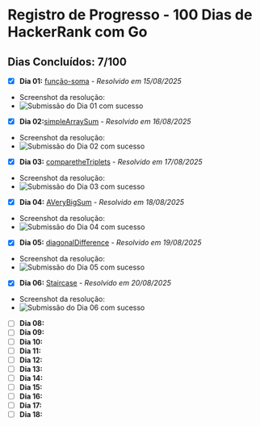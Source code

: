 # Registro de Progresso - 100 Dias de HackerRank com Go



## Dias Concluídos: 7/100

- [x] **Dia 01:** [função-soma](days/day01-função-soma/) - _Resolvido em 15/08/2025_
* Screenshot da resolução:
* ![Submissão do Dia 01 com sucesso](./assets/day01.png)
- [x] **Dia 02:**[simpleArraySum](days/day02-simpleArraySum/) - _Resolvido em 16/08/2025_
* Screenshot da resolução:
* ![Submissão do Dia 02 com sucesso](./assets/day02.png)
- [x] **Dia 03:** [comparetheTriplets](days/day03-compareTheTriplets/) - _Resolvido em 17/08/2025_
* Screenshot da resolução:
* ![Submissão do Dia 03 com sucesso](./assets/day03.png)
- [x] **Dia 04:** [AVeryBigSum](./days/day04-day04-AVeryBigSum/) - _Resolvido em 18/08/2025_
* Screenshot da resolução:
* ![Submissão do Dia 04 com sucesso](./assets/day04.png)
- [x] **Dia 05:** [diagonalDifference](days/day05-DiagonalDifference/) - _Resolvido em 19/08/2025_
* Screenshot da resolução:
* ![Submissão do Dia 05 com sucesso](./assets/day05.png)
- [x] **Dia 06:** [Staircase](./days/day06-staircase/) - _Resolvido em 20/08/2025_
* Screenshot da resolução:
* ![Submissão do Dia 06 com sucesso](./assets/day06.png)

- [ ] **Dia 08:**
- [ ] **Dia 09:**
- [ ] **Dia 10:**
- [ ] **Dia 11:**
- [ ] **Dia 12:**
- [ ] **Dia 13:**
- [ ] **Dia 14:**
- [ ] **Dia 15:**
- [ ] **Dia 16:**
- [ ] **Dia 17:**
- [ ] **Dia 18:**
